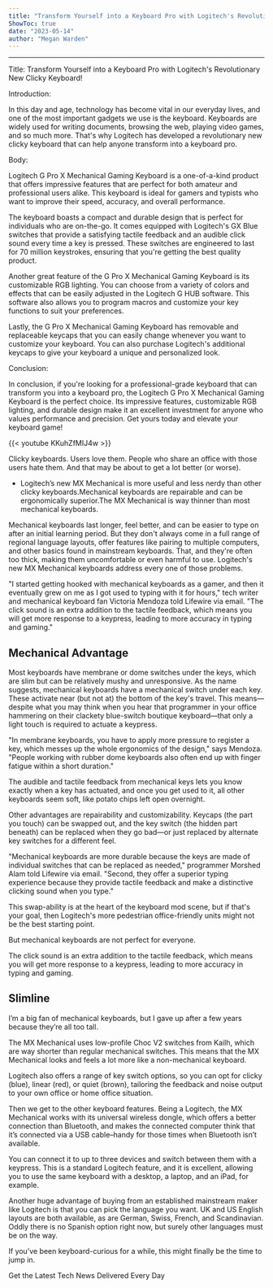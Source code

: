 ```yaml
---
title: "Transform Yourself into a Keyboard Pro with Logitech's Revolutionary New Clicky Keyboard!"
ShowToc: true 
date: "2023-05-14"
author: "Megan Warden"
---
```

*****
Title: Transform Yourself into a Keyboard Pro with Logitech's Revolutionary New Clicky Keyboard!

Introduction:

In this day and age, technology has become vital in our everyday lives, and one of the most important gadgets we use is the keyboard. Keyboards are widely used for writing documents, browsing the web, playing video games, and so much more. That's why Logitech has developed a revolutionary new clicky keyboard that can help anyone transform into a keyboard pro.

Body:

Logitech G Pro X Mechanical Gaming Keyboard is a one-of-a-kind product that offers impressive features that are perfect for both amateur and professional users alike. This keyboard is ideal for gamers and typists who want to improve their speed, accuracy, and overall performance.

The keyboard boasts a compact and durable design that is perfect for individuals who are on-the-go. It comes equipped with Logitech's GX Blue switches that provide a satisfying tactile feedback and an audible click sound every time a key is pressed. These switches are engineered to last for 70 million keystrokes, ensuring that you're getting the best quality product.

Another great feature of the G Pro X Mechanical Gaming Keyboard is its customizable RGB lighting. You can choose from a variety of colors and effects that can be easily adjusted in the Logitech G HUB software. This software also allows you to program macros and customize your key functions to suit your preferences.

Lastly, the G Pro X Mechanical Gaming Keyboard has removable and replaceable keycaps that you can easily change whenever you want to customize your keyboard. You can also purchase Logitech's additional keycaps to give your keyboard a unique and personalized look.

Conclusion:

In conclusion, if you're looking for a professional-grade keyboard that can transform you into a keyboard pro, the Logitech G Pro X Mechanical Gaming Keyboard is the perfect choice. Its impressive features, customizable RGB lighting, and durable design make it an excellent investment for anyone who values performance and precision. Get yours today and elevate your keyboard game!

{{< youtube KKuhZfMIJ4w >}} 




Clicky keyboards. Users love them. People who share an office with those users hate them. And that may be about to get a lot better (or worse). 

 
- Logitech’s new MX Mechanical is more useful and less nerdy than other clicky keyboards.Mechanical keyboards are repairable and can be ergonomically superior.The MX Mechanical is way thinner than most mechanical keyboards.

 

Mechanical keyboards last longer, feel better, and can be easier to type on after an initial learning period. But they don't always come in a full range of regional language layouts, offer features like pairing to multiple computers, and other basics found in mainstream keyboards. That, and they're often too thick, making them uncomfortable or even harmful to use. Logitech's new MX Mechanical keyboards address every one of those problems. 

 

"I started getting hooked with mechanical keyboards as a gamer, and then it eventually grew on me as I got used to typing with it for hours," tech writer and mechanical keyboard fan Victoria Mendoza told Lifewire via email. "The click sound is an extra addition to the tactile feedback, which means you will get more response to a keypress, leading to more accuracy in typing and gaming."

 
##   Mechanical Advantage  
 

Most keyboards have membrane or dome switches under the keys, which are slim but can be relatively mushy and unresponsive. As the name suggests, mechanical keyboards have a mechanical switch under each key. These activate near (but not at) the bottom of the key's travel. This means—despite what you may think when you hear that programmer in your office hammering on their clackety blue-switch boutique keyboard—that only a light touch is required to actuate a keypress. 

 

"In membrane keyboards, you have to apply more pressure to register a key, which messes up the whole ergonomics of the design," says Mendoza. "People working with rubber dome keyboards also often end up with finger fatigue within a short duration."

 

The audible and tactile feedback from mechanical keys lets you know exactly when a key has actuated, and once you get used to it, all other keyboards seem soft, like potato chips left open overnight.

 

Other advantages are repairability and customizability. Keycaps (the part you touch) can be swapped out, and the key switch (the hidden part beneath) can be replaced when they go bad—or just replaced by alternate key switches for a different feel.

 

"Mechanical keyboards are more durable because the keys are made of individual switches that can be replaced as needed," programmer Morshed Alam told Lifewire via email. "Second, they offer a superior typing experience because they provide tactile feedback and make a distinctive clicking sound when you type."

 

This swap-ability is at the heart of the keyboard mod scene, but if that's your goal, then Logitech's more pedestrian office-friendly units might not be the best starting point.

 

But mechanical keyboards are not perfect for everyone. 

 
The click sound is an extra addition to the tactile feedback, which means you will get more response to a keypress, leading to more accuracy in typing and gaming.
 
##   Slimline  
 

I’m a big fan of mechanical keyboards, but I gave up after a few years because they’re all too tall.

 

The MX Mechanical uses low-profile Choc V2 switches from Kailh, which are way shorter than regular mechanical switches. This means that the MX Mechanical looks and feels a lot more like a non-mechanical keyboard. 

 

Logitech also offers a range of key switch options, so you can opt for clicky (blue), linear (red), or quiet (brown), tailoring the feedback and noise output to your own office or home office situation. 

 

Then we get to the other keyboard features. Being a Logitech, the MX Mechanical works with its universal wireless dongle, which offers a better connection than Bluetooth, and makes the connected computer think that it’s connected via a USB cable–handy for those times when Bluetooth isn’t available.

 

You can connect it to up to three devices and switch between them with a keypress. This is a standard Logitech feature, and it is excellent, allowing you to use the same keyboard with a desktop, a laptop, and an iPad, for example. 

 

Another huge advantage of buying from an established mainstream maker like Logitech is that you can pick the language you want. UK and US English layouts are both available, as are German, Swiss, French, and Scandinavian. Oddly there is no Spanish option right now, but surely other languages must be on the way. 

 

If you’ve been keyboard-curious for a while, this might finally be the time to jump in.

 

Get the Latest Tech News Delivered Every Day



